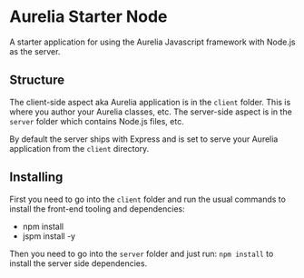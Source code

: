 # Aurelia Starter Node

A starter application for using the Aurelia Javascript framework with Node.js as the server.

## Structure
The client-side aspect aka Aurelia application is in the ``client`` folder. This is where you author your Aurelia classes, etc. The server-side aspect is in the ``server`` folder which contains Node.js files, etc. 

By default the server ships with Express and is set to serve your Aurelia application from the ``client`` directory.

## Installing
First you need to go into the ``client`` folder and run the usual commands to install the front-end tooling and dependencies:

- npm install
- jspm install -y

Then you need to go into the ``server`` folder and just run: ``npm install`` to install the server side dependencies.